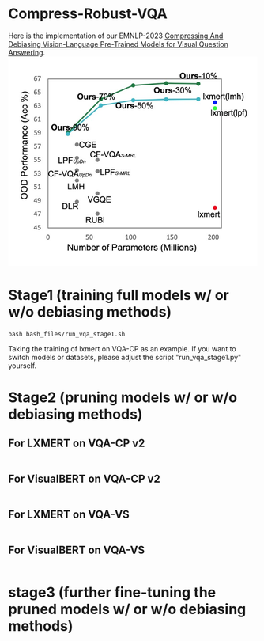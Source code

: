 # Compress-Robust-VQA
Here is the implementation of our EMNLP-2023 [Compressing And Debiasing Vision-Language Pre-Trained Models for Visual Question Answering](https://arxiv.org/abs/2210.14558). 
![image](https://github.com/PhoebusSi/Compress-Robust-VQA/blob/main/compRobustVQA.jpg)

# Stage1 (training full models w/ or w/o debiasing methods) 
```
bash bash_files/run_vqa_stage1.sh
```
Taking the training of lxmert on VQA-CP as an example. If you want to switch models or datasets, please adjust the script "run_vqa_stage1.py" yourself.

# Stage2 (pruning models w/ or w/o debiasing methods)

## For LXMERT on VQA-CP v2
```
```
## For VisualBERT on VQA-CP v2
```
```
## For LXMERT on VQA-VS
```
```
## For VisualBERT on VQA-VS
```
```


# stage3 (further fine-tuning the pruned models w/ or w/o debiasing methods)
```
```


